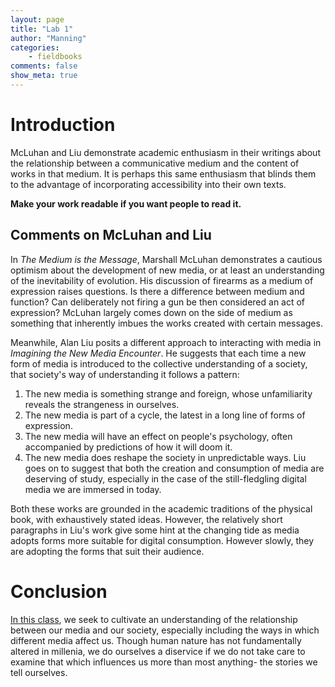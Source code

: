 ```yaml
---
layout: page  
title: "Lab 1"  
author: "Manning"  
categories:  
    - fieldbooks
comments: false  
show_meta: true
---
```


# Introduction

McLuhan and Liu demonstrate academic enthusiasm in their writings about the relationship between a communicative medium and the content of works in that medium.  It is perhaps this same enthusiasm that blinds them to the advantage of incorporating accessibility into their own texts. 

**Make your work readable if you want people to read it.**

## Comments on McLuhan and Liu

In *The Medium is the Message*, Marshall McLuhan demonstrates a cautious optimism about the development of new media, or at least an understanding of the inevitability of evolution. His discussion of firearms as a medium of expression raises questions. Is there a difference between medium and function? Can deliberately not firing a gun be then considered an act of expression? McLuhan largely comes down on the side of medium as something that inherently imbues the works created with certain messages.

Meanwhile, Alan Liu posits a different approach to interacting with media in *Imagining the New Media Encounter*. He suggests that each time a new form of media is introduced to the collective understanding of a society, that society's way of understanding it follows a pattern:
1. The new media is something strange and foreign, whose unfamiliarity reveals the strangeness in ourselves.
2. The new media is part of a cycle, the latest in a long line of forms of expression.
3. The new media will have an effect on people's psychology, often accompanied by predictions of how it will doom it.
4. The new media does reshape the society in unpredictable ways.
Liu goes on to suggest that both the creation and consumption of media are deserving of study, especially in the case of the still-fledgling digital media we are immersed in today.

Both these works are grounded in the academic traditions of the physical book, with exhaustively stated ideas. However, the relatively short paragraphs in Liu's work give some hint at the changing tide as media adopts forms more suitable for digital consumption. However slowly, they are adopting the forms that suit their audience.

# Conclusion

[In this class](http://rccordell-c386e04e03.drafts.github.io/s18tot//), we seek to cultivate an understanding of the relationship between our media and our society, especially including the ways in which different media affect us. Though  human nature has not fundamentally altered in millenia, we do ourselves a diservice if we do not take care to examine that which influences us more than most anything- the stories we tell ourselves.